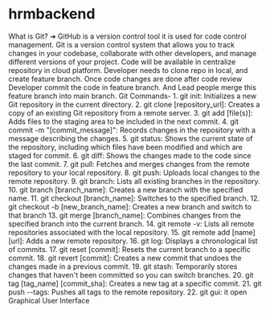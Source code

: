 # hrmbackend

What is Git?
➔
GitHub is a version control tool it is used for code control management.
Git is a version control system that allows you to track changes in your codebase, collaborate with other developers, and manage different versions of your project.
Code will be available in centralize repository in cloud platform.
Developer needs to clone repo in local, and create feature branch.
Once code changes are done after code review Developer commit the code in feature branch. And Lead people merge this feature branch into main branch.
Git Commands-
1.
git init: Initializes a new Git repository in the current directory.
2.
git clone [repository_url]: Creates a copy of an existing Git repository from a remote server.
3.
git add [file(s)]: Adds files to the staging area to be included in the next commit.
4.
git commit -m "[commit_message]": Records changes in the repository with a message describing the changes.
5.
git status: Shows the current state of the repository, including which files have been modified and which are staged for commit.
6.
git diff: Shows the changes made to the code since the last commit.
7.
git pull: Fetches and merges changes from the remote repository to your local repository.
8.
git push: Uploads local changes to the remote repository.
9.
git branch: Lists all existing branches in the repository.
10.
git branch [branch_name]: Creates a new branch with the specified name.
11.
git checkout [branch_name]: Switches to the specified branch.
12.
git checkout -b [new_branch_name]: Creates a new branch and switch to that branch
13.
git merge [branch_name]: Combines changes from the specified branch into the current branch.
14.
git remote -v: Lists all remote repositories associated with the local repository.
15.
git remote add [name] [url]: Adds a new remote repository.
16.
git log: Displays a chronological list of commits.
17.
git reset [commit]: Resets the current branch to a specific commit.
18.
git revert [commit]: Creates a new commit that undoes the changes made in a previous commit.
19.
git stash: Temporarily stores changes that haven't been committed so you can switch branches.
20.
git tag [tag_name] [commit_sha]: Creates a new tag at a specific commit.
21.
git push --tags: Pushes all tags to the remote repository.
22.
git gui: it open Graphical User Interface